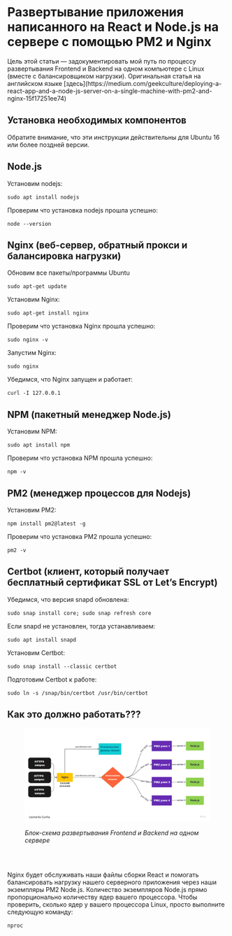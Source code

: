 <h1>Развертывание приложения написанного на React и Node.js на сервере с помощью PM2 и Nginx</h1>
Цель этой статьи — задокументировать мой путь по процессу развертывания Frontend и Backend на одном компьютере с Linux (вместе с балансировщиком нагрузки).
Оригинальная статья на английском языке [здесь](https://medium.com/geekculture/deploying-a-react-app-and-a-node-js-server-on-a-single-machine-with-pm2-and-nginx-15f17251ee74)

<h2 style="backgroud-color: #BFEBED">Установка необходимых компонентов</h2>
Обратите внимание, что эти инструкции действительны для Ubuntu 16 или более поздней версии.

<h2>Node.js</h2>
Установим nodejs:

```
sudo apt install nodejs
```

Проверим что установка nodejs прошла успешно:
```
node --version
```
<h2>Nginx (веб-сервер, обратный прокси и балансировка нагрузки)</h2>

Обновим все пакеты/программы Ubuntu
```
sudo apt-get update
```

Установим Nginx:
```
sudo apt-get install nginx
```

Проверим что установка Nginx прошла успешно:
```
sudo nginx -v
```

Запустим Nginx:
```
sudo nginx
```

Убедимся, что Nginx запущен и работает:
```
curl -I 127.0.0.1
```

<h2>NPM (пакетный менеджер Node.js)</h2>

Установим NPM:
```
sudo apt install npm
```

Проверим что установка NPM прошла успешно:
```
npm -v
```
<h2>PM2 (менеджер процессов для Nodejs)</h2>

Установим PM2:
```
npm install pm2@latest -g
```

Проверим что установка PM2 прошла успешно:
```
pm2 -v
```

<h2>Certbot (клиент, который получает бесплатный сертификат SSL от Let’s Encrypt)</h2>
Убедимся, что версия snapd обновлена:

```
sudo snap install core; sudo snap refresh core
```
Если snapd не установлен, тогда устанавливаем:
```
sudo apt install snapd
```
Установим Certbot:
```
sudo snap install --classic certbot
```

Подготовим Certbot к работе:
```
sudo ln -s /snap/bin/certbot /usr/bin/certbot
```
<h2>Как это должно работать???</h2>
<figure class="sign">
  <p><img src="img/server.png"></p>
  <figcaption><i>Блок-схема развертывания Frontend и Backend на одном сервере</i></figcaption>
</figure><br><br>
    
Nginx будет обслуживать наши файлы сборки React и помогать балансировать нагрузку нашего серверного приложения через наши экземпляры PM2 Node.js. Количество экземпляров Node.js прямо пропорционально количеству ядер вашего процессора. Чтобы проверить, сколько ядер у вашего процессора Linux, просто выполните следующую команду:
```
nproc
```










